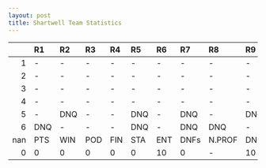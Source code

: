 ```yaml
---
layout: post 
title: Shartwell Team Statistics
--- 
```


|     | R1   | R2   | R3   | R4   | R5   | R6   | R7   | R8     | R9   | R10   | R11   | R12   | Points   | Pos       |
|----:|:-----|:-----|:-----|:-----|:-----|:-----|:-----|:-------|:-----|:------|:------|:------|:---------|:----------|
|   1 | -    | -    | -    | -    | -    | -    | -    | -      | -    | -     | -     | -     | nan      | nan       |
|   2 | -    | -    | -    | -    | -    | -    | -    | -      | -    | -     | -     | -     | nan      | nan       |
|   3 | -    | -    | -    | -    | -    | -    | -    | -      | -    | -     | -     | -     | nan      | nan       |
|   4 | -    | -    | -    | -    | -    | -    | -    | -      | -    | -     | -     | -     | 0.0      | 25.0      |
|   5 | -    | DNQ  | -    | -    | DNQ  | -    | DNQ  | -      | DNQ  | DNQ   | -     | -     | 0.0      | 27.0      |
|   6 | DNQ  | -    | -    | -    | DNQ  | -    | DNQ  | DNQ    | -    | -     | DNQ   | -     | nan      | Shartwell |
| nan | PTS  | WIN  | POD  | FIN  | STA  | ENT  | DNFs | N.PROF | DNQ  | %FIN  | PPR   | BST   | CHA      | RNK       |
|   0 | 0    | 0    | 0    | 0    | 0    | 10   | 0    | -      | 10   | 0.0   | 0.0   | 0     | 0        | 36        |